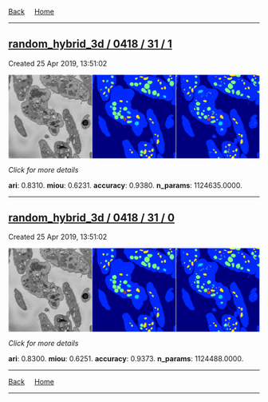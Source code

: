 
[Back](..)&nbsp;&nbsp;&nbsp;&nbsp;&nbsp;[Home](https://leapmanlab.github.io/snapshots)

---

<div class="summary"><a href="1"><h2>random_hybrid_3d / 0418 / 31 / 1</h2></a><p>Created 25 Apr 2019, 13:51:02
</p><a href="1"><img src="1/media/summary.png" align="center"></a><p>
<i>Click for more details</i>
</p></div>

**ari**: 0.8310. **miou**: 0.6231. **accuracy**: 0.9380. **n_params**: 1124635.0000. 

---

<div class="summary"><a href="0"><h2>random_hybrid_3d / 0418 / 31 / 0</h2></a><p>Created 25 Apr 2019, 13:51:02
</p><a href="0"><img src="0/media/summary.png" align="center"></a><p>
<i>Click for more details</i>
</p></div>

**ari**: 0.8300. **miou**: 0.6251. **accuracy**: 0.9373. **n_params**: 1124488.0000. 

---

[Back](..)&nbsp;&nbsp;&nbsp;&nbsp;&nbsp;[Home](https://leapmanlab.github.io/snapshots)

---